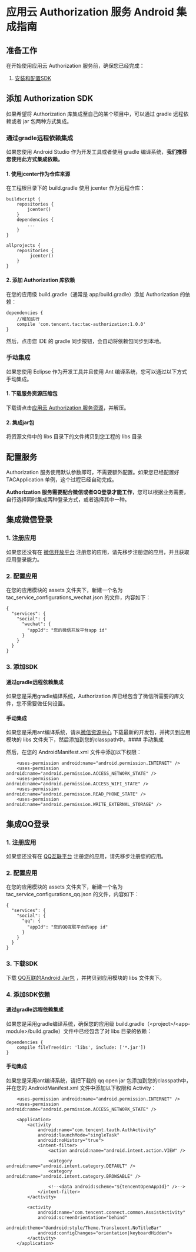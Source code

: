 # 应用云 Authorization 服务 Android 集成指南

## 准备工作

在开始使用应用云 Authorization 服务前，确保您已经完成：

 1. [安装和配置SDK](https://github.com/tencentyun/qcloud-documents/blob/master/product/%E5%AD%98%E5%82%A8%E4%B8%8ECDN/_Drafts/ApplicationBoard/%E9%9B%86%E6%88%90%E6%8C%87%E5%8D%97/Core/Android/GettingStarted.md)

## 添加 Authorization SDK

如果希望将 Authorization 库集成至自己的某个项目中，可以通过 gradle 远程依赖或者 jar 包两种方式集成。

### 通过gradle远程依赖集成

如果您使用 Android Studio 作为开发工具或者使用 gradle 编译系统，**我们推荐您使用此方式集成依赖。**

#### 1. 使用jcenter作为仓库来源

在工程根目录下的 build.gradle 使用 jcenter 作为远程仓库：

```
buildscript {
    repositories {
        jcenter()
    }
    dependencies {
        ...
    }
}

allprojects {
    repositories {
         jcenter()
    }
}
```

#### 2. 添加 Authorization 库依赖

在您的应用级 build.gradle（通常是 app/build.gradle）添加 Authorization 的依赖：

```
dependencies {
    //增加这行
    compile 'com.tencent.tac:tac-authorization:1.0.0'
}
```

然后，点击您 IDE 的 gradle 同步按钮，会自动将依赖包同步到本地。

### 手动集成

如果您使用 Eclipse 作为开发工具并且使用 Ant 编译系统，您可以通过以下方式手动集成。

#### 1. 下载服务资源压缩包

下载请点击[应用云 Authorization 服务资源]()，并解压。

#### 2. 集成jar包

将资源文件中的 libs 目录下的文件拷贝到您工程的 libs 目录

## 配置服务

Authorization 服务使用默认参数即可，不需要额外配置。如果您已经配置好 TACApplication 单例，这个过程已经自动完成。

**Authorization 服务需要配合微信或者QQ登录才能工作**，您可以根据业务需要，自行选择同时集成两种登录方式，或者选择其中一种。


## 集成微信登录


### 1. 注册应用

如果您还没有在 [微信开放平台](https://open.weixin.qq.com/cgi-bin/index?t=home/index&lang=zh_CN) 注册您的应用，请先移步注册您的应用，并且获取应用登录能力。

### 2. 配置应用

在您的应用模块的 assets 文件夹下，新建一个名为 tac\_service\_configurations\_wechat.json 的文件，内容如下：

```
{
  "services": {
    "social": {
      "wechat": {
        "appId": "您的微信开放平台app id"
      }
    }
  }
}
```

### 3. 添加SDK 

#### 通过gradle远程依赖集成

如果您是采用gradle编译系统，Authorization 库已经包含了微信所需要的库文件，您不需要做任何设置。

#### 手动集成

如果您是采用ant编译系统，请从[微信资源中心](https://open.weixin.qq.com/cgi-bin/showdocument?action=dir_list&t=resource/res_list&verify=1&id=open1419319167&lang=zh_CN) 下载最新的开发包，并拷贝到应用模块的 libs 文件夹下，然后添加到您的classpath中。#### 手动集成

然后，在您的 AndroidManifest.xml 文件中添加以下权限：

```
    <uses-permission android:name="android.permission.INTERNET" />
    <uses-permission android:name="android.permission.ACCESS_NETWORK_STATE" />
    <uses-permission android:name="android.permission.ACCESS_WIFI_STATE" />
    <uses-permission android:name="android.permission.READ_PHONE_STATE" />
    <uses-permission android:name="android.permission.WRITE_EXTERNAL_STORAGE" />
```

## 集成QQ登录

### 1. 注册应用

如果您还没有在 [QQ互联平台](https://connect.qq.com/) 注册您的应用，请先移步注册您的应用。

### 2. 配置应用

在您的应用模块的 assets 文件夹下，新建一个名为 tac\_service\_configurations\_qq.json 的文件，内容如下：

```
{
  "services": {
    "social": {
      "qq": {
        "appId": "您的QQ互联平台的app id"
      }
    }
  }
}
```


### 3. 下载SDK 

下载 [QQ互联的Android Jar包](http://imgcache.tce.fsphere.cn/static/qzonestyle.gtimg.cn/qzone/vas/opensns/res/doc/Android_SDK_V3.3.0.lite.zip) ，并拷贝到应用模块的 libs 文件夹下。


### 4. 添加SDK依赖

#### 通过gradle远程依赖集成

如果您是采用gradle编译系统，确保您的应用级 build.gradle（\<project\>/\<app-module\>/build.gradle）文件中已经包含了对 libs 目录的依赖：

```
dependencies {
    compile fileTree(dir: 'libs', include: ['*.jar'])
}
```

#### 手动集成

如果您是采用ant编译系统，请把下载的 qq open jar 包添加到您的classpath中，并在您的 AndroidManifest.xml 文件中添加以下权限和 Activity：

```
	<uses-permission android:name="android.permission.INTERNET" />
   	<uses-permission android:name="android.permission.ACCESS_NETWORK_STATE" />

    <application>
        <activity
            android:name="com.tencent.tauth.AuthActivity"
            android:launchMode="singleTask"
            android:noHistory="true">
            <intent-filter>
                <action android:name="android.intent.action.VIEW" />

                <category android:name="android.intent.category.DEFAULT" />
                <category android:name="android.intent.category.BROWSABLE" />

                <!--<data android:scheme="${tencentOpenAppId}" />-->
            </intent-filter>
        </activity>

        <activity
            android:name="com.tencent.connect.common.AssistActivity"
            android:screenOrientation="behind"
            android:theme="@android:style/Theme.Translucent.NoTitleBar"
            android:configChanges="orientation|keyboardHidden">
        </activity>
    </application>
```
